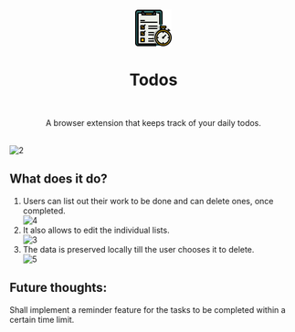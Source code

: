 <br />

<p align="center">
    <img src="public/icon.png"/>
</p>

<h1 align="center">Todos</h2>
<br />

<p align="center">
A browser extension that keeps track of your daily todos.</p>

<br />
<img width="227" alt="2" src="https://user-images.githubusercontent.com/67586672/148969946-505721a0-00b1-4c10-a55c-e21a36c79a3c.PNG">

<h2> What does it do? </h2>
<ol>
  <li>
    Users can list out their work to be done and can delete ones, once completed. </li>
  <img width="225" alt="4" src="https://user-images.githubusercontent.com/67586672/148970145-5611361c-724b-4c73-9a29-418aee875a82.PNG">
  <li>
    It also allows to edit the individual lists. </li>
  <img width="224" alt="3" src="https://user-images.githubusercontent.com/67586672/148970210-97816c96-348c-448a-a65c-68b9d283c77c.PNG">

  <li> The data is preserved locally till the user chooses it to delete. </li>
  <img width="225" alt="5" src="https://user-images.githubusercontent.com/67586672/148970240-cffd188b-2888-4025-a3ed-e7213901a973.PNG">

  </ol>
  
  
  <h2>
  Future thoughts:
  </h2>
  <p>
  Shall implement a reminder feature for the tasks to be completed within a certain time limit.
 </p>
